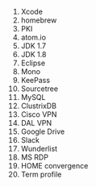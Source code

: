 1. Xcode
1. homebrew
1. PKI
1. atom.io
1. JDK 1.7
1. JDK 1.8
1. Eclipse
1. Mono
1. KeePass
1. Sourcetree
1. MySQL
1. ClustrixDB
1. Cisco VPN
1. DAL VPN
1. Google Drive
1. Slack
1. Wunderlist
1. MS RDP
1. HOME convergence
1. Term profile
